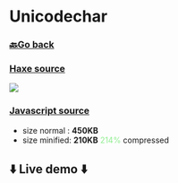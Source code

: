 # Unicodechar

### <span style="color:grey">[🔙Go back](./index.html)</span>

### [Haxe source](https://github.com/go2hx/go2hx.github.io/blob/master/samples/cases/Unicodechar.hx)

<img src="../unicodechar.svg"/>

### [Javascript source](./unicodechar.js)

- size normal  : **450KB**
- size minified: **210KB** <span style="color:lightgreen">214%</span> compressed


## ⬇️ Live demo ⬇️

<script src="./unicodechar.min.js"></script>